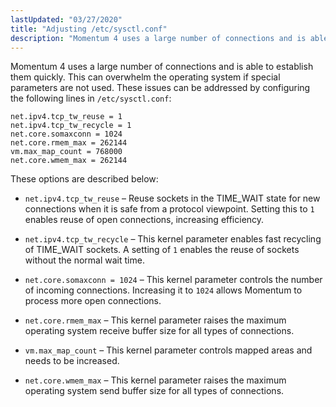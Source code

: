 ```yaml
---
lastUpdated: "03/27/2020"
title: "Adjusting /etc/sysctl.conf"
description: "Momentum 4 uses a large number of connections and is able to establish them quickly This can overwhelm the operating system if special parameters are not used These issues can be addressed by configuring the following lines in etc sysctl conf These options are described below net ipv 4 tcp..."
---
```


Momentum 4 uses a large number of connections and is able to establish them quickly. This can overwhelm the operating system if special parameters are not used. These issues can be addressed by configuring the following lines in `/etc/sysctl.conf`:

```
net.ipv4.tcp_tw_reuse = 1
net.ipv4.tcp_tw_recycle = 1
net.core.somaxconn = 1024
net.core.rmem_max = 262144
vm.max_map_count = 768000
net.core.wmem_max = 262144
```

These options are described below:

*   `net.ipv4.tcp_tw_reuse` – Reuse sockets in the TIME_WAIT state for new connections when it is safe from a protocol viewpoint. Setting this to `1` enables reuse of open connections, increasing efficiency.

*   `net.ipv4.tcp_tw_recycle` – This kernel parameter enables fast recycling of TIME_WAIT sockets. A setting of `1` enables the reuse of sockets without the normal wait time.

*   `net.core.somaxconn = 1024` – This kernel parameter controls the number of incoming connections. Increasing it to `1024` allows Momentum to process more open connections.

*   `net.core.rmem_max` – This kernel parameter raises the maximum operating system receive buffer size for all types of connections.

*   `vm.max_map_count` – This kernel parameter controls mapped areas and needs to be increased.

*   `net.core.wmem_max` – This kernel parameter raises the maximum operating system send buffer size for all types of connections.